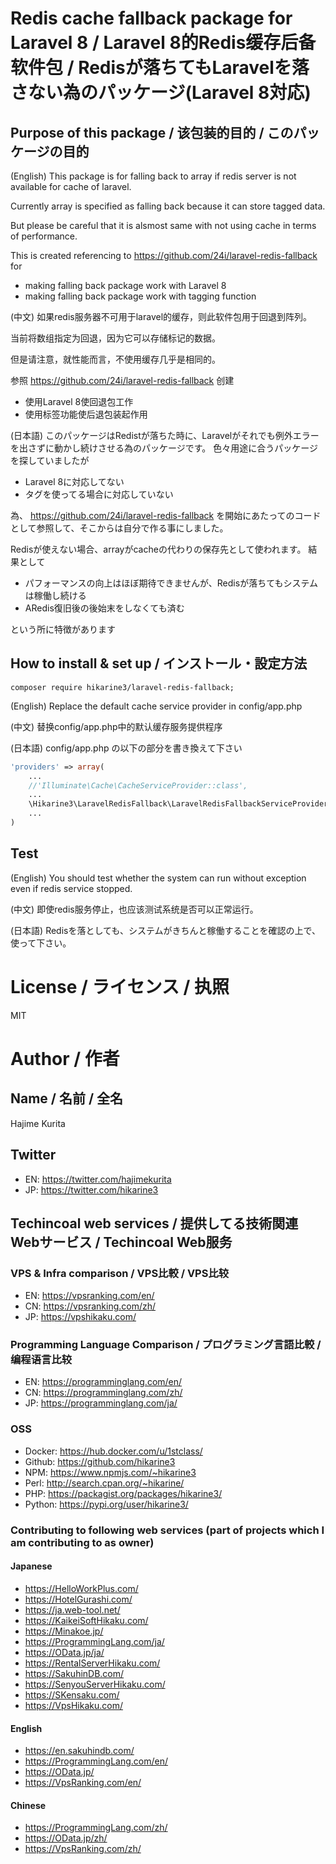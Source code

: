 # Redis cache fallback package for Laravel 8 / Laravel 8的Redis缓存后备软件包 / Redisが落ちてもLaravelを落さない為のパッケージ(Laravel 8対応)

## Purpose of this package / 该包装的目的 / このパッケージの目的
(English) This package is for falling back to array if redis server is not available for cache of laravel.

Currently array is specified as falling back because it can store tagged data.

But please be careful that it is alsmost same with not using cache in terms of performance.

This is created referencing to https://github.com/24i/laravel-redis-fallback for 

- making falling back package work with Laravel 8
- making falling back package work with tagging function

(中文) 如果redis服务器不可用于laravel的缓存，则此软件包用于回退到阵列。

当前将数组指定为回退，因为它可以存储标记的数据。

但是请注意，就性能而言，不使用缓存几乎是相同的。

参照 https://github.com/24i/laravel-redis-fallback 创建

- 使用Laravel 8使回退包工作
- 使用标签功能使后退包装起作用

(日本語) このパッケージはRedistが落ちた時に、Laravelがそれでも例外エラーを出さずに動かし続けさせる為のパッケージです。
色々用途に合うパッケージを探していましたが

- Laravel 8に対応してない
- タグを使ってる場合に対応していない

為、
https://github.com/24i/laravel-redis-fallback
を開始にあたってのコードとして参照して、そこからは自分で作る事にしました。

Redisが使えない場合、arrayがcacheの代わりの保存先として使われます。
結果として

- パフォーマンスの向上はほぼ期待できませんが、Redisが落ちてもシステムは稼働し続ける
- ARedis復旧後の後始末をしなくても済む

という所に特徴があります

## How to install & set up / インストール・設定方法
```
composer require hikarine3/laravel-redis-fallback;
```

(English) Replace the default cache service provider in config/app.php

(中文) 替换config/app.php中的默认缓存服务提供程序

(日本語) config/app.php の以下の部分を書き換えて下さい

```php
'providers' => array(
	...
	//'Illuminate\Cache\CacheServiceProvider::class',
	...
	\Hikarine3\LaravelRedisFallback\LaravelRedisFallbackServiceProvider::class
	...
)
```

## Test

(English) You should test whether the system can run without exception even if redis service stopped.

(中文) 即使redis服务停止，也应该测试系统是否可以正常运行。

(日本語) Redisを落としても、システムがきちんと稼働することを確認の上で、使って下さい。

# License / ライセンス / 执照

MIT

# Author / 作者

## Name / 名前 / 全名
Hajime Kurita

## Twitter
- EN: https://twitter.com/hajimekurita
- JP: https://twitter.com/hikarine3

## Techincoal web services / 提供してる技術関連Webサービス / Techincoal Web服务
### VPS & Infra comparison / VPS比較 / VPS比较
- EN: https://vpsranking.com/en/
- CN: https://vpsranking.com/zh/
- JP: https://vpshikaku.com/

### Programming Language Comparison / プログラミング言語比較 / 编程语言比较
- EN: https://programminglang.com/en/
- CN: https://programminglang.com/zh/
- JP: https://programminglang.com/ja/

### OSS
- Docker: https://hub.docker.com/u/1stclass/
- Github: https://github.com/hikarine3
- NPM: https://www.npmjs.com/~hikarine3
- Perl: http://search.cpan.org/~hikarine/
- PHP: https://packagist.org/packages/hikarine3/
- Python: https://pypi.org/user/hikarine3/

### Contributing to following web services (part of projects which I am contributing to as owner)
#### Japanese
- https://HelloWorkPlus.com/
- https://HotelGurashi.com/
- https://ja.web-tool.net/
- https://KaikeiSoftHikaku.com/
- https://Minakoe.jp/
- https://ProgrammingLang.com/ja/
- https://OData.jp/ja/
- https://RentalServerHikaku.com/
- https://SakuhinDB.com/
- https://SenyouServerHikaku.com/
- https://SKensaku.com/
- https://VpsHikaku.com/

#### English
- https://en.sakuhindb.com/
- https://ProgrammingLang.com/en/
- https://OData.jp/
- https://VpsRanking.com/en/

#### Chinese
- https://ProgrammingLang.com/zh/
- https://OData.jp/zh/
- https://VpsRanking.com/zh/
